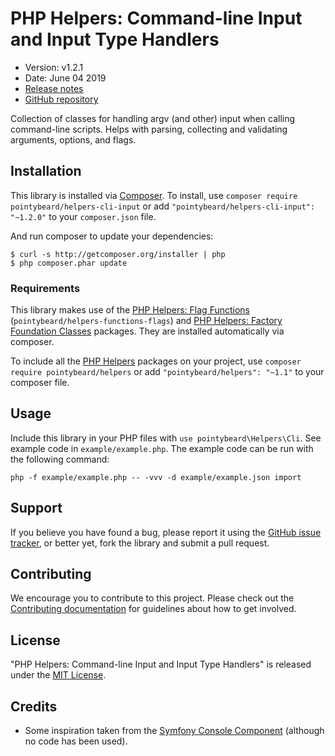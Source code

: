 # PHP Helpers: Command-line Input and Input Type Handlers

-   Version: v1.2.1
-   Date: June 04 2019
-   [Release notes](https://github.com/pointybeard/helpers-cli-input/blob/master/CHANGELOG.md)
-   [GitHub repository](https://github.com/pointybeard/helpers-cli-input)

Collection of classes for handling argv (and other) input when calling command-line scripts. Helps with parsing, collecting and validating arguments, options, and flags.

## Installation

This library is installed via [Composer](http://getcomposer.org/). To install, use `composer require pointybeard/helpers-cli-input` or add `"pointybeard/helpers-cli-input": "~1.2.0"` to your `composer.json` file.

And run composer to update your dependencies:

    $ curl -s http://getcomposer.org/installer | php
    $ php composer.phar update

### Requirements

This library makes use of the [PHP Helpers: Flag Functions](https://github.com/pointybeard/helpers-functions-flags) (`pointybeard/helpers-functions-flags`) and [PHP Helpers: Factory Foundation Classes](https://github.com/pointybeard/helpers-foundation-factory) packages. They are installed automatically via composer.

To include all the [PHP Helpers](https://github.com/pointybeard/helpers) packages on your project, use `composer require pointybeard/helpers` or add `"pointybeard/helpers": "~1.1"` to your composer file.

## Usage

Include this library in your PHP files with `use pointybeard\Helpers\Cli`. See example code in `example/example.php`. The example code can be run with the following command:

    php -f example/example.php -- -vvv -d example/example.json import

## Support

If you believe you have found a bug, please report it using the [GitHub issue tracker](https://github.com/pointybeard/helpers-cli-input/issues),
or better yet, fork the library and submit a pull request.

## Contributing

We encourage you to contribute to this project. Please check out the [Contributing documentation](https://github.com/pointybeard/helpers-cli-input/blob/master/CONTRIBUTING.md) for guidelines about how to get involved.

## License

"PHP Helpers: Command-line Input and Input Type Handlers" is released under the [MIT License](http://www.opensource.org/licenses/MIT).

## Credits

*   Some inspiration taken from the [Symfony Console Component](https://github.com/symfony/console) (although no code has been used).
